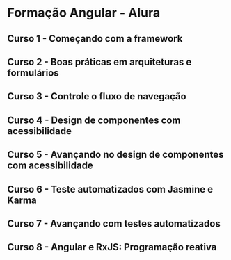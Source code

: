 # Formação Angular - Alura

## Curso 1 - Começando com a framework

## Curso 2 - Boas práticas em arquiteturas e formulários

## Curso 3 - Controle o fluxo de navegação

## Curso 4 - Design de componentes com acessibilidade

## Curso 5 - Avançando no design de componentes com acessibilidade

## Curso 6 - Teste automatizados com Jasmine e Karma

## Curso 7 - Avançando com testes automatizados

## Curso 8 - Angular e RxJS: Programação reativa
